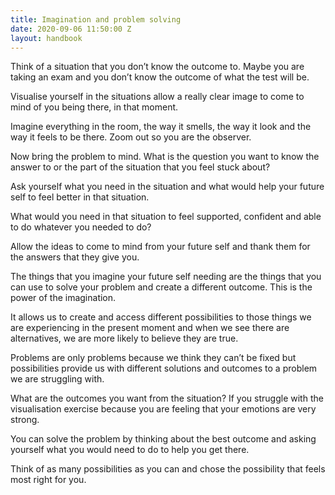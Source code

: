 ```yaml
---
title: Imagination and problem solving
date: 2020-09-06 11:50:00 Z
layout: handbook
---
```


Think of a situation that you don’t know the outcome to. Maybe you are taking an exam and you don’t know the outcome of what the test will be.

Visualise yourself in the situations allow a really clear image to come to mind of you being there, in that moment.

Imagine everything in the room, the way it smells, the way it look and the way it feels to be there. Zoom out so you are the observer.

Now bring the problem to mind. What is the question you want to know the answer to or the part of the situation that you feel stuck about?

Ask yourself what you need in the situation and what would help your future self to feel better in that situation.

What would you need in that situation to feel supported, confident and able to do whatever you needed to do?

Allow the ideas to come to mind from your future self and thank them for the answers that they give you.

The things that you imagine your future self needing are the things that you can use to solve your problem and create a different outcome. This is the power of the imagination.

It allows us to create and access different possibilities to those things we are experiencing in the present moment and when we see there are alternatives, we are more likely to believe they are true.

Problems are only problems because we think they can’t be fixed but possibilities provide us with different solutions and outcomes to a problem we are struggling with.

What are the outcomes you want from the situation? If you struggle with the visualisation exercise because you are feeling that your emotions are very strong.  

You can solve the problem by thinking about the best outcome and asking yourself what you would need to do to help you get there.

Think of as many possibilities as you can and chose the possibility that feels most right for you.
